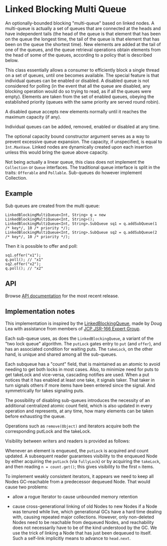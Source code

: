 Linked Blocking Multi Queue
===========================

An optionally-bounded blocking "multi-queue" based on linked nodes. A multi-queue is actually a set of queues that are
connected at the heads and have independent tails (the head of the queue is that element that has been on the queue the
longest time, the tail of the queue is that element that has been on the queue the shortest time). New elements are
added at the tail of one of the queues, and the queue retrieval operations obtain elements from the head of some of the
queues, according to a policy that is described below.

This class essentially allows a consumer to efficiently block a single thread on a set of queues, until one becomes
available. The special feature is that individual queues can be enabled or disabled. A disabled queue is not
considered for polling (in the event that all the queue are disabled, any blocking operation would do so trying to
read, as if all the queues were empty). Elements are taken from the set of enabled queues, obeying the established
priority (queues with the same priority are served round robin).

A disabled queue accepts new elements normally until it reaches the maximum capacity (if any).

Individual queues can be added, removed, enabled or disabled at any time.

The optional capacity bound constructor argument serves as a way to prevent excessive queue expansion. The capacity, if
unspecified, is equal to `Int.MaxVaue`. Linked nodes are dynamically created upon each insertion unless this would bring
the queue above capacity.
 
Not being actually a linear queue, this class does not implement the `Collection` or `Queue` interfaces. The traditional
queue interface is split in the traits: `Offerable` and `Pollable`. Sub-queues do however implement Collection.

Example
-------

Sub queues are created from the multi queue:

	LinkedBlockingMultiQueue<Int, String> q = new LinkedBlockingMultiQueue<Int, String>();
	LinkedBlockingMultiQueue<Int, String>.SubQueue sq1 = q.addSubQueue(1 /* key*/, 10 /* priority */);
	LinkedBlockingMultiQueue<Int, String>.SubQueue sq2 = q.addSubQueue(2 /* key*/, 10 /* priority */);

Then it is possible to offer and poll:

	sq1.offer("x1");
	q.poll(); // "x1"
	sq2.offer("x2");
	q.poll(); // "x2"

API
---

Browse [API documentation](http://www.javadoc.io/doc/com.github.marianobarrios/lbmq/) for the most recent release.

Implementation notes
--------------------

This implementation is inspired by the
[LinkedBlockingQueue](https://docs.oracle.com/javase/8/docs/api/java/util/concurrent/LinkedBlockingQueue.html), made by
Doug Lea with assistance from members of [JCP JSR-166 Expert Group](https://jcp.org/en/jsr/detail?id=166).
 
Each sub-queue uses, as does the `LinkedBlockingQueue`, a variant of the "two lock queue" algorithm. The `putLock` gates entry 
to `put` (and `offer`), and has an associated condition for waiting puts. The `takeLock`, on the other hand, is unique and 
shared among all the sub-queues.

Each subqueue has a "count" field, that is maintained as an atomic to avoid needing to get both locks in most cases.
Also, to minimize need for puts to get takeLock and vice-versa, cascading notifies are used. When a put notices that it
has enabled at  least one take, it signals taker. That taker in turn signals others if more items have been entered
since the signal. And symmetrically for takes signaling puts.

The possibility of disabling sub-queues introduces the necessity of an additional centralized atomic count field, which
is also updated in every operation and represents, at any time, how many elements can be taken before exhausting the
queue.
     
Operations such as `remove(Object)` and iterators acquire both the corresponding putLock and the takeLock.
     
Visibility between writers and readers is provided as follows:
 
Whenever an element is enqueued, the `putLock` is acquired and count updated. A subsequent reader guarantees visibility 
to the enqueued Node by either acquiring the `putLock` (via `fullyLock`) or by acquiring the `takeLock`, and then reading 
`n = count.get()`; this gives visibility to the first `n` items.
    
To implement weakly consistent iterators, it appears we need to keep all Nodes GC-reachable from a predecessor dequeued 
Node. That would cause two problems:

 - allow a rogue Iterator to cause unbounded memory retention
 
 - cause cross-generational linking of old Nodes to new Nodes if a Node was tenured while live, which generational GCs 
 have a hard time dealing with, causing repeated major collections. However, only non-deleted Nodes need to be reachable 
 from dequeued Nodes, and reachability does not necessarily have to be of the kind understood by the GC. We use the 
 trick of linking a Node that has just been dequeued to itself. Such a self-link implicitly means to advance to 
 `head.next`.
